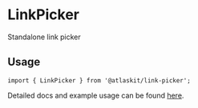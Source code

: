 # LinkPicker

Standalone link picker

## Usage

`import { LinkPicker } from '@atlaskit/link-picker';`

Detailed docs and example usage can be found [here](https://atlaskit.atlassian.com/packages/linking-platform/link-picker).
